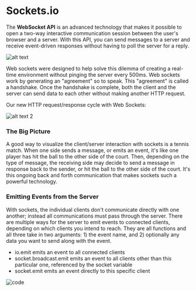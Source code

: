 # Sockets.io


The **WebSocket API** is an advanced technology that makes it possible to open a two-way interactive communication session between the user's browser and a server. With this API, you can send messages to a server and receive event-driven responses without having to poll the server for a reply.

![alt text](https://s3.amazonaws.com/General_V88/boomyeah2015/codingdojo/curriculum/content/chapter/socket_illustration.jpeg)


Web sockets were designed to help solve this dilemma of creating a real-time environment without pinging the server every 500ms. Web sockets work by generating an "agreement" so to speak. This "agreement" is called a handshake. Once the handshake is complete, both the client and the server can send data to each other without making another HTTP request. 

Our new HTTP request/response cycle with Web Sockets:

![alt text 2](https://s3.amazonaws.com/General_V88/boomyeah2015/codingdojo/curriculum/content/chapter/sockets.jpeg)


### The Big Picture

A good way to visualize the client/server interaction with sockets is a tennis match. When one side sends a message, or emits an event, it's like one player has hit the ball to the other side of the court. Then, depending on the type of message, the receiving side may decide to send a message in response back to the sender, or hit the ball to the other side of the court. It's this ongoing back and forth communication that makes sockets such a powerful technology.

### Emitting Events from the Server

With sockets, the individual clients don't communicate directly with one another; instead all communications must pass through the server. There are multiple ways for the server to emit events to connected clients, depending on which clients you intend to reach. They are all functions and all three take in two arguments: 1) the event name, and 2) optionally any data you want to send along with the event.

* io.emit emits an event to all connected clients
* socket.broadcast.emit emits an event to all clients other than this particular one, referenced by the socket variable
* socket.emit emits an event directly to this specific client

![code](https://s3.amazonaws.com/General_V88/boomyeah2015/codingdojo/curriculum/content/chapter/socket_events.png)

